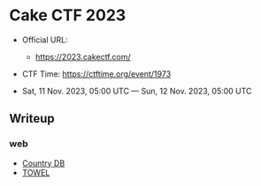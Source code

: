 # Cake CTF 2023

- Official URL:
  - <https://2023.cakectf.com/>

- CTF Time: <https://ctftime.org/event/1973>
- Sat, 11 Nov. 2023, 05:00 UTC — Sun, 12 Nov. 2023, 05:00 UTC

## Writeup

### web

- [Country DB](web/Country_DB/index.md)
- [TOWEL](web/TOWEL/index.md)
